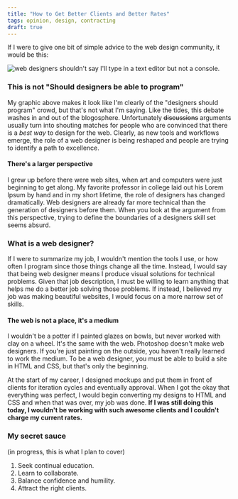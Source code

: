 ```yaml
---
title: "How to Get Better Clients and Better Rates"
tags: opinion, design, contracting
draft: true
---
```


If I were to give one bit of simple advice to the web design community, it would be this:

<img src="http://brandonmathis.com/content/blog/2010/web-designer-advice/web-designer-fears.png" alt="web designers shouldn't say I'll type in a text editor but not a console." title=""/>

### This is not "Should designers be able to program"

My graphic above makes it look like I'm clearly of the "designers should program" crowd, but that's not what I'm saying. Like the tides, this debate washes in and out of the blogosphere. Unfortunately <s>discussions</s> arguments usually turn into shouting matches for people who are convinced that there is a *best way* to design for the web. Clearly, as new tools and workflows emerge, the role of a web designer is being reshaped and people are trying to identify a path to excellence.

#### There's a larger perspective

I grew up before there were web sites, when art and computers were just beginning to get along. My favorite professor in college laid out his Lorem Ipsum by hand and in my short lifetime, the role of designers has changed dramatically. Web designers are already far more technical than the generation of designers before them. When you look at the argument from this perspective, trying to define the boundaries of a designers skill set seems absurd.

### What is a web designer?

If I were to summarize my job, I wouldn't mention the tools I use, or how often I program since those things change all the time. Instead, I would say that being web designer means I produce visual solutions for technical problems. Given that job description, I must be willing to learn anything that helps me do a better job solving those problems. If instead, I believed my job was making beautiful websites, I would focus on a more narrow set of skills.

#### The web is not a place, it's a medium

I wouldn't be a potter if I painted glazes on bowls, but never worked with clay on a wheel. It's the same with the web. Photoshop doesn't make web designers. If you're just painting on the outside, you haven't really learned to work the medium. To be a web designer, you must be able to build a site in HTML and CSS, but that's only the beginning.

At the start of my career, I designed mockups and put them in front of clients for iteration cycles and eventually approval. When I got the okay that everything was perfect, I would begin converting my designs to HTML and CSS and when that was over, my job was done. **If I was still doing this today, I wouldn't be working with such awesome clients and I couldn't charge my current rates.**

### My secret sauce

(in progress, this is what I plan to cover)

1. Seek continual education.
2. Learn to collaborate.
3. Balance confidence and humility.
4. Attract the right clients.